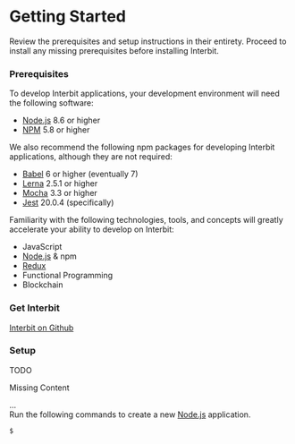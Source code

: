# Getting Started

Review the prerequisites and setup instructions in their entirety. Proceed to install any missing prerequisites before installing Interbit.

### Prerequisites

To develop Interbit applications, your development environment will need the following software:

* <a href="https://nodejs.org" target="_blank">Node.js</a> 8.6 or higher
* <a href="https://nodejs.org" target="_blank">NPM</a> 5.8 or higher

We also recommend the following npm packages for developing Interbit applications, although they are not required:

* <a href="https://babeljs.io" target="_blank">Babel</a> 6 or higher  (eventually 7)
* <a href="https://lernajs.io/" target="_blank">Lerna</a> 2.5.1 or higher
* <a href="https://mochajs.org/" target="_blank">Mocha</a> 3.3 or higher
* <a href="https://facebook.github.io/jest/" target="_blank">Jest</a> 20.0.4 (specifically)

Familiarity with the following technologies, tools, and concepts will greatly accelerate your ability to develop on Interbit:

* JavaScript
* <a href="https://nodejs.org" target="_blank">Node.js</a> & npm
* <a href="https://redux.js.org" target="_blank">Redux</a>
* Functional Programming
* Blockchain

<div class="hidden-on-print">
	<h3 id="download">Get Interbit</h3>
	<a class="download-btn" href="https://github.com/interbit/interbit" target="_blank">Interbit on Github</a>
</div>

### Setup

<div class="tips danger">
  <p><span></span>TODO</p>
  <p>Missing Content</p>
</div>

...
<br>
Run the following commands to create a new <a href="https://nodejs.org" target="_blank">Node.js</a> application.

```bash
$
```

